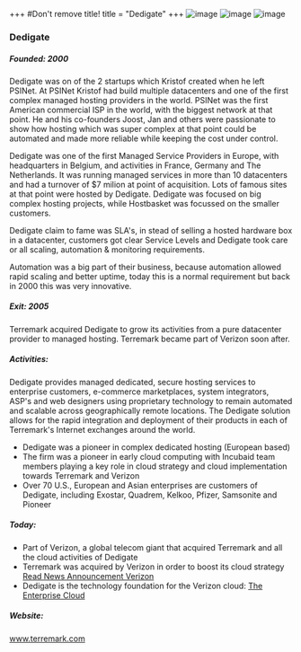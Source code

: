 +++
#Don't remove title!
title = "Dedigate"
+++
![image](img/logo-dedigate.gif)
![image](img/logo-terremark.jpg)
![image](img/logo-verizon.png)
### Dedigate

##### Founded: 2000

Dedigate was on of the 2 startups which Kristof created when he left PSINet. At PSINet Kristof had build multiple datacenters and one of the first complex managed hosting providers in the world.
PSINet was the first American commercial ISP in the world, with the biggest network at that point.
He and his co-founders Joost, Jan and others were passionate to show how hosting which was super complex at that point could be automated and made more reliable while keeping the cost under control.

Dedigate was one of the first Managed Service Providers in Europe, with headquarters in Belgium, and activities in France, Germany and The Netherlands.
It was running managed services in more than 10 datacenters and had a turnover of $7 milion at point of acquisition. Lots of famous sites at that point were hosted by Dedigate.
Dedigate was focused on big complex hosting projects, while Hostbasket was focussed on the smaller customers.

Dedigate claim to fame was SLA's, in stead of selling a hosted hardware box in a datacenter, customers got clear Service Levels and Dedigate took care or all scaling, automation & monitoring requirements.

Automation was a big part of their business, because automation allowed rapid scaling and better uptime, today this is a normal requirement but back in 2000 this was very innovative.

##### Exit: 2005

Terremark acquired Dedigate to grow its activities from a pure datacenter provider to managed hosting.
Terremark became part of Verizon soon after.

##### Activities:

Dedigate provides managed dedicated, secure hosting services to enterprise customers, e-commerce marketplaces, system integrators, ASP's and web designers using proprietary technology to remain automated and scalable across geographically remote locations. The Dedigate solution allows for the rapid integration and deployment of their products in each of Terremark's Internet exchanges around the world.

* Dedigate was a pioneer in complex dedicated hosting (European based)
* The firm was a pioneer in early cloud computing with Incubaid team members playing a key role in cloud strategy and cloud implementation towards Terremark and Verizon
* Over 70 U.S., European and Asian enterprises are customers of Dedigate, including Exostar, Quadrem, Kelkoo, Pfizer, Samsonite and Pioneer

##### Today:

* Part of Verizon, a global telecom giant that acquired Terremark and all the cloud activities of Dedigate
* Terremark was acquired by Verizon in order to boost its cloud strategy [Read News Announcement Verizon](http://newscenter.verizon.com/press-releases/verizon/2011/verizon-to-acquire-terremark.html)
* Dedigate is the technology foundation for the Verizon cloud: [The Enterprise Cloud](http://www.terremark.com/services/cloudcomputing/theenterprisecloud.aspx)

##### Website:

<a href="http://www.terremark.com" target="_blank">www.terremark.com</a>
